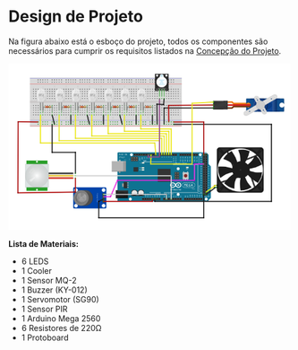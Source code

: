 # Design de Projeto

Na figura abaixo está o esboço do projeto, todos os componentes são necessários para cumprir os requisitos listados na [Concepção do Projeto](https://github.com/maiteluisaa/projeto_pi2/blob/main/concep.md).

![](./figuras/maqueteln.PNG)

**Lista de Materiais:**

- 6 LEDS
- 1 Cooler
- 1 Sensor MQ-2
- 1 Buzzer (KY-012)
- 1 Servomotor (SG90)
- 1 Sensor PIR
- 1 Arduino Mega 2560
- 6 Resistores de 220Ω
- 1 Protoboard
